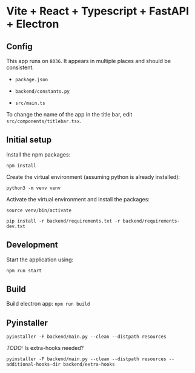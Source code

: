 # Vite + React + Typescript + FastAPI + Electron

## Config

This app runs on `8036`. It appears in multiple places and should be consistent.

- `package.json`

- `backend/constants.py`

- `src/main.ts`

To change the name of the app in the title bar, edit
`src/components/titlebar.tsx`.

## Initial setup

Install the npm packages:

`npm install`

Create the virtual environment (assuming python is already installed):

`python3 -m venv venv`

Activate the virtual environment and install the packages:

`source venv/bin/activate`

`pip install -r backend/requirements.txt -r backend/requirements-dev.txt`

## Development

Start the application using:

`npm run start`

## Build

Build electron app: `npm run build`

## Pyinstaller

```{bash}
pyinstaller -F backend/main.py --clean --distpath resources
```

_TODO:_ Is extra-hooks needed?

```{bash}
pyinstaller -F backend/main.py --clean --distpath resources --additional-hooks-dir backend/extra-hooks
```
